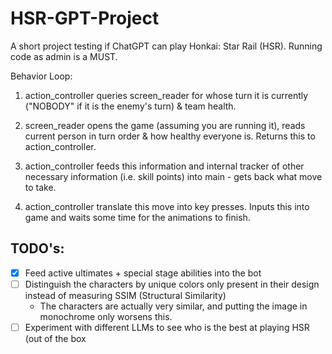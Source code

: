 # HSR-GPT-Project
 A short project testing if ChatGPT can play Honkai: Star Rail (HSR).
 Running code as admin is a MUST.

Behavior Loop:

1. action_controller queries screen_reader for whose turn it is currently ("NOBODY" if it is the enemy's turn) & team health.

2. screen_reader opens the game (assuming you are running it), reads current person in turn order & how healthy everyone is. Returns this to action_controller.

3. action_controller feeds this information and internal tracker of other necessary information (i.e. skill points) into main - gets back what move to take.

4. action_controller translate this move into key presses. Inputs this into game and waits some time for the animations to finish.

## TODO's:
- [x] Feed active ultimates + special stage abilities into the bot
- [ ] Distinguish the characters by unique colors only present in their design instead of measuring SSIM (Structural Similarity)
    * The characters are actually very similar, and putting the image in monochrome only worsens this. 
- [ ] Experiment with different LLMs to see who is the best at playing HSR (out of the box
